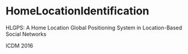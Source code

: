 # HomeLocationIdentification
HLGPS: A Home Location Global Positioning System in Location-Based Social Networks

ICDM 2016
